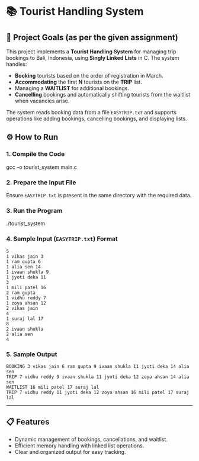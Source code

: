 # 📚 **Tourist Handling System**

## 🚀 **Project Goals (as per the given assignment)**
This project implements a **Tourist Handling System** for managing trip bookings to Bali, Indonesia, using **Singly Linked Lists** in C. The system handles:
- **Booking** tourists based on the order of registration in March.
- **Accommodating** the first **N** tourists on the **TRIP** list.
- Managing a **WAITLIST** for additional bookings.
- **Cancelling** bookings and automatically shifting tourists from the waitlist when vacancies arise.

The system reads booking data from a file `EASYTRIP.txt` and supports operations like adding bookings, cancelling bookings, and displaying lists.

## ⚙️ **How to Run**

### 1. **Compile the Code**
gcc -o tourist_system main.c

### 2. **Prepare the Input File**
Ensure `EASYTRIP.txt` is present in the same directory with the required data.

### 3. **Run the Program**
./tourist_system

### 4. **Sample Input (`EASYTRIP.txt`) Format**
```
5  
1 vikas jain 3  
1 ram gupta 6  
1 alia sen 14  
1 ivaan shukla 9  
1 jyoti deka 11  
3  
1 mili patel 16  
2 ram gupta  
1 vidhu reddy 7  
1 zoya ahsan 12  
2 vikas jain  
4  
1 suraj lal 17  
8  
2 ivaan shukla  
2 alia sen  
4  
```

### 5. **Sample Output**
```
BOOKING 3 vikas jain 6 ram gupta 9 ivaan shukla 11 jyoti deka 14 alia sen  
TRIP 7 vidhu reddy 9 ivaan shukla 11 jyoti deka 12 zoya ahsan 14 alia sen  
WAITLIST 16 mili patel 17 suraj lal  
TRIP 7 vidhu reddy 11 jyoti deka 12 zoya ahsan 16 mili patel 17 suraj lal
```

---

## 📋 **Features**
- Dynamic management of bookings, cancellations, and waitlist.
- Efficient memory handling with linked list operations.
- Clear and organized output for easy tracking.
